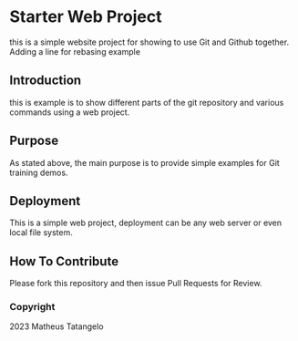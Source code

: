 # Starter Web Project
this is a simple website project for showing to use Git and Github together. Adding a line for rebasing example

## Introduction
this is example is to show different parts of the git repository and various commands using a web project.

## Purpose
As stated above, the main purpose is to provide simple examples for Git training demos.

## Deployment
This is a simple web project, deployment can be any web server or even local file system.

## How To Contribute
Please fork this repository and then issue Pull Requests for Review.

### Copyright
2023 Matheus Tatangelo